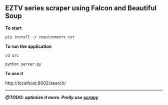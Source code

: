 ## EZTV series scraper using Falcon and Beautiful Soup ##

**To start**

`pip install -r requirements.txt`

**To run the application**

`cd src`

`python server.py`

**To use it**

http://localhost:8002/search/<tv-show>


----------

***@TODO: optimize it more. Prolly use <a href="http://scrapy.org">scrapy</a>***
